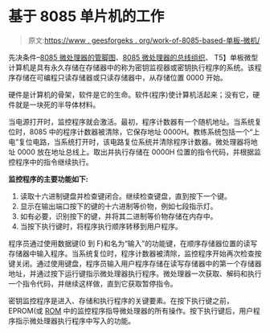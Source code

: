 # 基于 8085 单片机的工作

> 原文:[https://www . geesforgeks . org/work-of-8085-based-单板-微机/](https://www.geeksforgeeks.org/working-of-8085-based-single-board-microcomputer/)

先决条件–[8085 微处理器的管脚图](https://www.geeksforgeeks.org/pin-diagram-8085-microprocessor/)、[8085 微处理器的总线组织](https://www.geeksforgeeks.org/bus-organization-of-8085-microprocessor/)、
T5】单板微型计算机是具有永久存储在存储器中的称为密钥监视器或密钥执行程序的系统。该程序存储在可编程只读存储器或只读存储器中，从存储位置 0000 开始。

硬件是计算机的骨架，软件是它的生命。软件(程序)使计算机活起来；没有它，硬件就是一块死的半导体材料。

当电源打开时，监控程序就会激活。最初，程序计数器有一个随机地址。当系统复位时，8085 中的程序计数器被清除，它保存地址 0000H。教练系统包括一个“上电”复位电路，当系统打开时，该电路复位系统并清除程序计数器。微处理器将地址 0000 放在地址总线上。取出并执行存储在 0000H 位置的指令代码，并根据监控程序中的指令继续执行。

**监控程序的主要功能如下:**

1.  读取十六进制键盘并检查键闭合。继续检查键盘，直到按下一个键。
2.  显示在输出端口按下的键的十六进制等价物，例如七段指示灯。
3.  如有必要，识别按下的键，并将其二进制等价物存储在内存中。
4.  当按下执行键时，将程序执行顺序转移到用户程序。

程序员通过使用数据键(0 到 F)和名为“输入”的功能键，在顺序存储器位置的读写存储器中输入程序。当系统复位时，程序计数器被清除，监控程序开始再次检查按键关闭。通过使用键盘，程序员输入用户程序存储在读写存储器中的第一个存储器地址，并通过按下运行键指示微处理器执行程序。微处理器一次获取、解码和执行一个指令代码，并继续这样做，直到它获取暂停指令。

密钥监控程序是进入、存储和执行程序的关键要素。在按下执行键之前，EPROM(或 [ROM](https://www.geeksforgeeks.org/read-memory-rom-classification-programming/) 中的监控程序指导微处理器的所有操作。按下执行键后，用户程序指示微处理器执行程序中写入的功能。